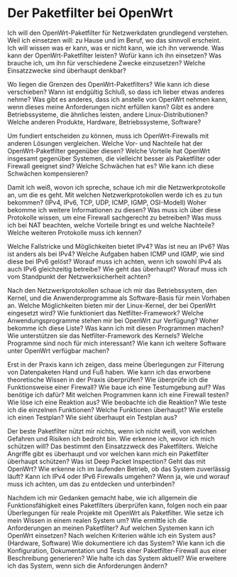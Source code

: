 
# Der Paketfilter bei OpenWrt

Ich will den OpenWrt-Paketfilter für Netzwerkdaten grundlegend verstehen.
Weil ich einsetzen will: zu Hause und im Beruf, wo das sinnvoll erscheint.
Ich will wissen was er kann, was er nicht kann, wie ich ihn verwende.
Was kann der OpenWrt-Paketfilter leisten?
Wofür kann ich ihn einsetzen?
Was brauche ich, um ihn für verschiedene Zwecke einzusetzen?
Welche Einsatzzwecke sind überhaupt denkbar?

Wo liegen die Grenzen des OpenWrt-Paketfilters?
Wie kann ich diese verschieben?
Wann ist endgültig Schluß, so dass ich lieber etwas anderes nehme?
Was gibt es anderes, dass ich anstelle von OpenWrt nehmen kann, wenn dieses
meine Anforderungen nicht erfüllen kann?
Gibt es andere Betriebssysteme, die ähnliches leisten, andere
Linux-Distributionen?
Welche anderen Produkte, Hardware, Betriebssysteme, Software?

Um fundiert entscheiden zu können, muss ich OpenWrt-Firewalls mit anderen
Lösungen vergleichen.
Welche Vor- und Nachteile hat der OpenWrt-Paketfilter gegenüber diesen?
Welche Vorteile hat OpenWrt insgesamt gegenüber Systemen, die vielleicht
besser als Paketfilter oder Firewall geeignet sind?
Welche Schwächen hat es?
Wie kann ich diese Schwächen kompensieren?

Damit ich weiß, wovon ich spreche, schaue ich mir die Netzwerkprotokolle an,
um die es geht.
Mit welchen Netzwerkprotokollen werde ich es zu tun bekommen? (IPv4, IPv6,
TCP, UDP, ICMP, IGMP, OSI-Modell)
Woher bekomme ich weitere Informationen zu diesen?
Was muss ich über diese Protokolle wissen, um eine Firewall sachgerecht zu
betreiben?
Was muss ich bei NAT beachten, welche Vorteile bringt es und welche
Nachteile?
Welche weiteren Protokolle muss ich kennen?

Welche Fallstricke und Möglichkeiten bietet IPv4?
Was ist neu an IPv6?
Was ist anders als bei IPv4?
Welche Aufgaben haben ICMP und IGMP, wie sind diese bei IPv6 gelöst?
Worauf muss ich achten, wenn ich sowohl IPv4 als auch IPv6 gleichzeitig
betreibe?
Wie geht das überhaupt?
Worauf muss ich vom Standpunkt der Netzwerksicherheit achten?

Nach den Netzwerkprotokollen schaue ich mir das Betriebssystem, den Kernel,
und die Anwenderprogramme als Software-Basis für mein Vorhaben an.
Welche Möglichkeiten bieten mir der Linux-Kernel, der bei OpenWrt eingesetzt
wird?
Wie funktioniert das Netfilter-Framework?
Welche Anwendungsprogramme stehen mir bei OpenWrt zur Verfügung?
Woher bekomme ich diese Liste?
Was kann ich mit diesen Programmen machen?
Wie unterstützen sie das Netfilter-Framework des Kernels?
Welche Programme sind noch für mich interessant?
Wie kann ich weitere Software unter OpenWrt verfügbar machen?

Erst in der Praxis kann ich zeigen, dass meine Überlegungen zur
Filterung von Datenpaketen Hand und Fuß haben.
Wie kann ich das erworbene theoretische Wissen in der Praxis überprüfen?
Wie überprüfe ich die Funktionsweise einer Firewall?
Wie baue ich eine Testumgebung auf?
Was benötige ich dafür?
Mit welchen Programmen kann ich eine Firewall testen?
Wie löse ich eine Reaktion aus?
Wie beobachte ich die Reaktion?
Wie teste ich die einzelnen Funktionen?
Welche Funktionen überhaupt?
Wie erstelle ich einen Testplan?
Wie sieht überhaupt ein Testplan aus?

Der beste Paketfilter nützt mir nichts, wenn ich nicht weiß, von welchen
Gefahren und Risiken ich bedroht bin.
Wie erkenne ich, wovor ich mich schützen will?
Das bestimmt den Einsatzzweck des Paketfilters.
Welche Angriffe gibt es überhaupt und vor welchen kann mich ein Paketfilter
überhaupt schützen?
Was ist Deep Packet Inspection?
Geht das mit OpenWrt?
Wie erkenne ich im laufenden Betrieb, ob das System zuverlässig läuft?
Kann ich IPv4 oder IPv6 Firewalls umgehen?
Wenn ja, wie und worauf muss ich achten, um das zu entdecken und
unterbinden?

Nachdem ich mir Gedanken gemacht habe, wie ich allgemein die
Funktionsfähigkeit eines Paketfilters überprüfen kann, folgen noch ein paar
Überlegungen für reale Projekte mit OpenWrt als Paketfilter.
Wie setze ich mein Wissen in einem realen System um?
Wie ermittle ich die Anforderungen an meinen Paketfilter?
Auf welchen Systemen kann ich OpenWrt einsetzen?
Nach welchen Kriterien wähle ich ein System aus? (Hardware, Software)
Wie dokumentiere ich das System?
Wie kann ich die Konfiguration, Dokumentation und Tests einer
Paketfilter-Firewall aus einer Beschreibung generieren?
Wie halte ich das System aktuell?
Wie erweitere ich das System, wenn sich die Anforderungen ändern?

